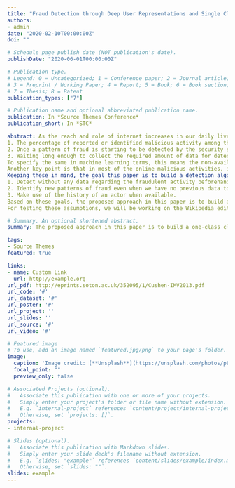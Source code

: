 ```yaml
---
title: "Fraud Detection through Deep User Representations and Single Class learning with Generative Adversarial Networks (GANs)"
authors:
- admin
date: "2020-02-10T00:00:00Z"
doi: ""

# Schedule page publish date (NOT publication's date).
publishDate: "2020-06-01T00:00:00Z"

# Publication type.
# Legend: 0 = Uncategorized; 1 = Conference paper; 2 = Journal article;
# 3 = Preprint / Working Paper; 4 = Report; 5 = Book; 6 = Book section;
# 7 = Thesis; 8 = Patent
publication_types: ["7"]

# Publication name and optional abbreviated publication name.
publication: In *Source Themes Conference*
publication_short: In *STC*

abstract: As the reach and role of internet increases in our daily lives, the impact of internet frauds on our lives increases exponentially. With most of our transactions being made online – from transferring money to making friends and from acquiring knowledge to finding a romantic partner – there is no limit for the impact and effect of online frauds. And the same is applicable more so for businesses and establishments as internet frauds often result in monetary and non-monetary losses to businesses including their credibility and goodwill. A few examples for these are – the spread of fake news on social media, dissemination of fake information on knowledge sharing platforms like Wikipedia, fake profiles on social media platforms and fraudulent transactions in financial networks. Even though this has been well researched before, two of the major challenges that hold us back from eradicating them completely are:
1. The percentage of reported or identified malicious activity among the total user behavior is very small. For e.g., the reported % of fraud transactions in total payments in the US for 2016 is 0.0014%. [28][29]
2. Once a pattern of fraud is starting to be detected by the security systems, the attackers malicious agents change their pattern.
3. Waiting long enough to collect the required amount of data for detection often ends up being too late.
To specify the same in machine learning terms, this means the non-availability of enough data for the fraud classes is one of the key reasons why the current systems are unable to detect malicious activity early enough.
Another key point is that in most of the online malicious activities, it has been noticed that most of them contains repetitive factors  be it in terms of users, associations, history and repeated patterns of transactions. So, it can be said that knowing the history and the associations of the users / actors involved might be an important factor in detecting fraud. In other words, fraud detection is more effective if done at a user level than at a transaction level. So, it is important that fraud detection needs to be done in a stateful manner at the actor level. To specify the same in machine learning terminology, and ideal fraud detection algorithm should be a sequence classifier rather than a data point classifier.
Keeping these in mind, the goal this paper is to build a detection algorithm which can:
1. Detect without any data regarding the fraudulent activity beforehand.
2. Identify new patterns of fraud even when we have no previous data to learn from.
3. Make use of the history of an actor when available.
Based on these goals, the proposed approach in this paper is to build a one-class classifier (OCC) for non-fraud users. We’ll be making use of an LSTM-autoencoder to convert the actor history, whenever available into user representations in a fixed dimensional feature space. These user representations will be used for generating the user representations of malicious users by a complimentary GAN generator and the GAN discriminator will be used as one of the final classifiers.
For testing these assumptions, we will be working on the Wikipedia edits dataset for identifying Wikipedia Vandalism. So the goal of this research would be to develop a system using LSTM auto encoder and a complimentary GAN to correctly identify wikipedia vandals based on the Wikipedia Edits dataset.

# Summary. An optional shortened abstract.
summary: The proposed approach in this paper is to build a one-class classifier (OCC) for non-fraud users. We’ll be making use of an LSTM-autoencoder to convert the actor history, whenever available into user representations in a fixed dimensional feature space. These user representations will be used for generating the user representations of malicious users by a complimentary GAN generator and the GAN discriminator will be used as one of the final classifiers.

tags:
- Source Themes
featured: true

links:
- name: Custom Link
  url: http://example.org
url_pdf: http://eprints.soton.ac.uk/352095/1/Cushen-IMV2013.pdf
url_code: '#'
url_dataset: '#'
url_poster: '#'
url_project: ''
url_slides: ''
url_source: '#'
url_video: '#'

# Featured image
# To use, add an image named `featured.jpg/png` to your page's folder. 
image:
  caption: 'Image credit: [**Unsplash**](https://unsplash.com/photos/pLCdAaMFLTE)'
  focal_point: ""
  preview_only: false

# Associated Projects (optional).
#   Associate this publication with one or more of your projects.
#   Simply enter your project's folder or file name without extension.
#   E.g. `internal-project` references `content/project/internal-project/index.md`.
#   Otherwise, set `projects: []`.
projects:
- internal-project

# Slides (optional).
#   Associate this publication with Markdown slides.
#   Simply enter your slide deck's filename without extension.
#   E.g. `slides: "example"` references `content/slides/example/index.md`.
#   Otherwise, set `slides: ""`.
slides: example
---
```

